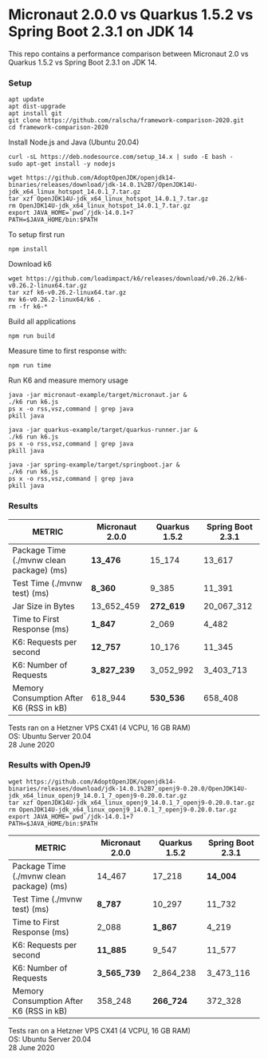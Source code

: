 # Micronaut 2.0.0  vs Quarkus 1.5.2 vs Spring Boot 2.3.1 on JDK 14

This repo contains a performance comparison between Micronaut 2.0 vs Quarkus 1.5.2 vs Spring Boot 2.3.1 on JDK 14. 

### Setup

```
apt update
apt dist-upgrade
apt install git
git clone https://github.com/ralscha/framework-comparison-2020.git
cd framework-comparison-2020
```

Install Node.js and Java (Ubuntu 20.04)

```
curl -sL https://deb.nodesource.com/setup_14.x | sudo -E bash -
sudo apt-get install -y nodejs

wget https://github.com/AdoptOpenJDK/openjdk14-binaries/releases/download/jdk-14.0.1%2B7/OpenJDK14U-jdk_x64_linux_hotspot_14.0.1_7.tar.gz
tar xzf OpenJDK14U-jdk_x64_linux_hotspot_14.0.1_7.tar.gz
rm OpenJDK14U-jdk_x64_linux_hotspot_14.0.1_7.tar.gz
export JAVA_HOME=`pwd`/jdk-14.0.1+7
PATH=$JAVA_HOME/bin:$PATH
```


To setup first run

```
npm install
``` 

Download k6

```
wget https://github.com/loadimpact/k6/releases/download/v0.26.2/k6-v0.26.2-linux64.tar.gz
tar xzf k6-v0.26.2-linux64.tar.gz
mv k6-v0.26.2-linux64/k6 .
rm -fr k6-*
```

Build all applications

```
npm run build
```

Measure time to first response with:

```
npm run time
```


Run K6 and measure memory usage

```
java -jar micronaut-example/target/micronaut.jar &
./k6 run k6.js
ps x -o rss,vsz,command | grep java
pkill java

java -jar quarkus-example/target/quarkus-runner.jar &
./k6 run k6.js
ps x -o rss,vsz,command | grep java
pkill java

java -jar spring-example/target/springboot.jar &
./k6 run k6.js
ps x -o rss,vsz,command | grep java
pkill java
```


### Results

| METRIC  | Micronaut 2.0.0  | Quarkus 1.5.2  | Spring Boot 2.3.1  |
|---|---|---|---|
| Package Time (./mvnw clean package) (ms)  | **13_476** |  15_174  | 13_617  |
| Test Time (./mvnw test) (ms)   | **8_360**  | 9_385  | 11_391  |
| Jar Size in Bytes    | 13_652_459  | **272_619**  | 20_067_312  |
| Time to First Response (ms)   |  **1_847**  | 2_069  | 4_482 |
| K6: Requests per second   | **12_757** | 10_176 | 11_345  |
| K6: Number of Requests   | **3_827_239**  | 3_052_992  | 3_403_713  |
| Memory Consumption After K6 (RSS in kB)   | 618_944  | **530_536** |  658_408 |


Tests ran on a Hetzner VPS CX41 (4 VCPU, 16 GB RAM)      
OS: Ubuntu Server 20.04     
28 June 2020



### Results with OpenJ9

```
wget https://github.com/AdoptOpenJDK/openjdk14-binaries/releases/download/jdk-14.0.1%2B7_openj9-0.20.0/OpenJDK14U-jdk_x64_linux_openj9_14.0.1_7_openj9-0.20.0.tar.gz
tar xzf OpenJDK14U-jdk_x64_linux_openj9_14.0.1_7_openj9-0.20.0.tar.gz
rm OpenJDK14U-jdk_x64_linux_openj9_14.0.1_7_openj9-0.20.0.tar.gz
export JAVA_HOME=`pwd`/jdk-14.0.1+7
PATH=$JAVA_HOME/bin:$PATH
```

| METRIC  | Micronaut 2.0.0  | Quarkus 1.5.2  | Spring Boot 2.3.1  |
|---|---|---|---|
| Package Time (./mvnw clean package) (ms)  | 14_467   | 17_218   | **14_004** |
| Test Time (./mvnw test) (ms)   | **8_787**  | 10_297   | 11_732  |
| Time to First Response (ms)   | 2_088  | **1_867** | 4_219  |
| K6: Requests per second   | **11_885**  |  9_547  | 11_577 |
| K6: Number of Requests   | **3_565_739**  | 2_864_238  | 3_473_116 |
| Memory Consumption After K6 (RSS in kB)   | 358_248  | **266_724** | 372_328 |


Tests ran on a Hetzner VPS CX41 (4 VCPU, 16 GB RAM)      
OS: Ubuntu Server 20.04     
28 June 2020

